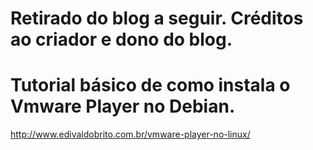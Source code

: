 # Retirado do blog a seguir. Créditos ao criador e dono do blog.
# Tutorial básico de como instala o Vmware Player no Debian.
http://www.edivaldobrito.com.br/vmware-player-no-linux/
